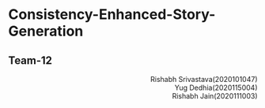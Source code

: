 # Consistency-Enhanced-Story-Generation
## Team-12 
<div dir ='rtl'>
Rishabh Srivastava(2020101047)
</div dir='ltr'>
<div dir ='rtl'>
Yug Dedhia(2020115004)
</div dir='ltr'>
<div dir ='rtl'>
Rishabh Jain(2020111003)  
</div dir='ltr'>

